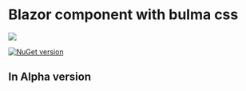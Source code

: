 # Blazor component with bulma css

![](https://github.com/MihirJayavant/bulma-blazor/workflows/build/badge.svg)

[![NuGet version](https://badge.fury.io/nu/bulmablazor.svg)](https://badge.fury.io/nu/bulmablazor)


## In Alpha version